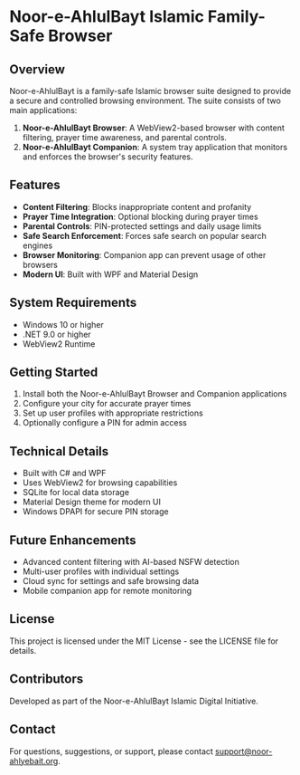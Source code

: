 # Noor-e-AhlulBayt Islamic Family-Safe Browser

## Overview

Noor-e-AhlulBayt is a family-safe Islamic browser suite designed to provide a secure and controlled browsing environment. The suite consists of two main applications:

1. **Noor-e-AhlulBayt Browser**: A WebView2-based browser with content filtering, prayer time awareness, and parental controls.
2. **Noor-e-AhlulBayt Companion**: A system tray application that monitors and enforces the browser's security features.

## Features

- **Content Filtering**: Blocks inappropriate content and profanity
- **Prayer Time Integration**: Optional blocking during prayer times
- **Parental Controls**: PIN-protected settings and daily usage limits
- **Safe Search Enforcement**: Forces safe search on popular search engines
- **Browser Monitoring**: Companion app can prevent usage of other browsers
- **Modern UI**: Built with WPF and Material Design

## System Requirements

- Windows 10 or higher
- .NET 9.0 or higher
- WebView2 Runtime

## Getting Started

1. Install both the Noor-e-AhlulBayt Browser and Companion applications
2. Configure your city for accurate prayer times
3. Set up user profiles with appropriate restrictions
4. Optionally configure a PIN for admin access

## Technical Details

- Built with C# and WPF
- Uses WebView2 for browsing capabilities
- SQLite for local data storage
- Material Design theme for modern UI
- Windows DPAPI for secure PIN storage

## Future Enhancements

- Advanced content filtering with AI-based NSFW detection
- Multi-user profiles with individual settings
- Cloud sync for settings and safe browsing data
- Mobile companion app for remote monitoring

## License

This project is licensed under the MIT License - see the LICENSE file for details.

## Contributors

Developed as part of the Noor-e-AhlulBayt Islamic Digital Initiative.

## Contact

For questions, suggestions, or support, please contact [support@noor-ahlyebait.org](mailto:support@noor-ahlyebait.org).